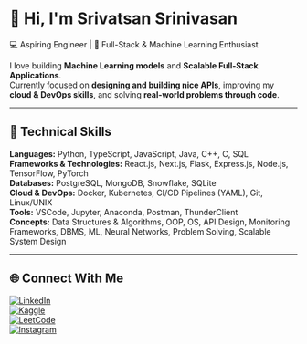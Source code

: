 # 👋 Hi, I'm Srivatsan Srinivasan  

💻 Aspiring Engineer | 🚀 Full-Stack & Machine Learning Enthusiast  

I love building **Machine Learning models** and **Scalable Full-Stack Applications**.  
Currently focused on **designing and building nice APIs**, improving my **cloud & DevOps skills**, and solving **real-world problems through code**.  

---

## 🔧 Technical Skills  

**Languages:** Python, TypeScript, JavaScript, Java, C++, C, SQL  
**Frameworks & Technologies:** React.js, Next.js, Flask, Express.js, Node.js, TensorFlow, PyTorch  
**Databases:** PostgreSQL, MongoDB, Snowflake, SQLite  
**Cloud & DevOps:** Docker, Kubernetes, CI/CD Pipelines (YAML), Git, Linux/UNIX  
**Tools:** VSCode, Jupyter, Anaconda, Postman, ThunderClient  
**Concepts:** Data Structures & Algorithms, OOP, OS, API Design, Monitoring Frameworks, DBMS, ML, Neural Networks, Problem Solving, Scalable System Design  

---

## 🌐 Connect With Me  

[![LinkedIn](https://img.shields.io/badge/LinkedIn-0A66C2?style=for-the-badge&logo=linkedin&logoColor=white)](https://linkedin.com/in/srivatsan-srinivasan03)  
[![Kaggle](https://img.shields.io/badge/Kaggle-20BEFF?style=for-the-badge&logo=kaggle&logoColor=white)](https://kaggle.com/srivatsan03)  
[![LeetCode](https://img.shields.io/badge/LeetCode-FFA116?style=for-the-badge&logo=leetcode&logoColor=white)](https://www.leetcode.com/srivatsan0611)  
[![Instagram](https://img.shields.io/badge/Instagram-E4405F?style=for-the-badge&logo=instagram&logoColor=white)](https://instagram.com/srivatsan._srinivasan)  
